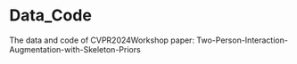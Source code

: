 # Data_Code
The data and code of CVPR2024Workshop paper: Two-Person-Interaction-Augmentation-with-Skeleton-Priors
